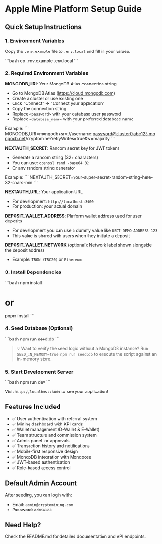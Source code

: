 # Apple Mine Platform Setup Guide

## Quick Setup Instructions

### 1. Environment Variables
Copy the `.env.example` file to `.env.local` and fill in your values:

\`\`\`bash
cp .env.example .env.local
\`\`\`

### 2. Required Environment Variables

**MONGODB_URI**: Your MongoDB Atlas connection string
- Go to MongoDB Atlas (https://cloud.mongodb.com)
- Create a cluster or use existing one
- Click "Connect" → "Connect your application"
- Copy the connection string
- Replace `<password>` with your database user password
- Replace `<database_name>` with your preferred database name

Example:
\`\`\`
MONGODB_URI=mongodb+srv://username:password@cluster0.abc123.mongodb.net/cryptomine?retryWrites=true&w=majority
\`\`\`

**NEXTAUTH_SECRET**: Random secret key for JWT tokens
- Generate a random string (32+ characters)
- You can use: `openssl rand -base64 32`
- Or any random string generator

Example:
\`\`\`
NEXTAUTH_SECRET=your-super-secret-random-string-here-32-chars-min
\`\`\`

**NEXTAUTH_URL**: Your application URL
- For development: `http://localhost:3000`
- For production: your actual domain

**DEPOSIT_WALLET_ADDRESS**: Platform wallet address used for user deposits
- For development you can use a dummy value like `USDT-DEMO-ADDRESS-123`
- This value is shared with users when they initiate a deposit

**DEPOSIT_WALLET_NETWORK** (optional): Network label shown alongside the deposit address
- Example: `TRON (TRC20)` or `Ethereum`

### 3. Install Dependencies
\`\`\`bash
npm install
# or
pnpm install
\`\`\`

### 4. Seed Database (Optional)
\`\`\`bash
npm run seed:db
\`\`\`

> 💡 Want to verify the seed logic without a MongoDB instance? Run `SEED_IN_MEMORY=true npm run seed:db` to execute the script against an in-memory store.

### 5. Start Development Server
\`\`\`bash
npm run dev
\`\`\`

Visit `http://localhost:3000` to see your application!

## Features Included
- ✅ User authentication with referral system
- ✅ Mining dashboard with KPI cards
- ✅ Wallet management (D-Wallet & E-Wallet)
- ✅ Team structure and commission system
- ✅ Admin panel for approvals
- ✅ Transaction history and notifications
- ✅ Mobile-first responsive design
- ✅ MongoDB integration with Mongoose
- ✅ JWT-based authentication
- ✅ Role-based access control

## Default Admin Account
After seeding, you can login with:
- Email: `admin@cryptomining.com`
- Password: `admin123`

## Need Help?
Check the README.md for detailed documentation and API endpoints.
